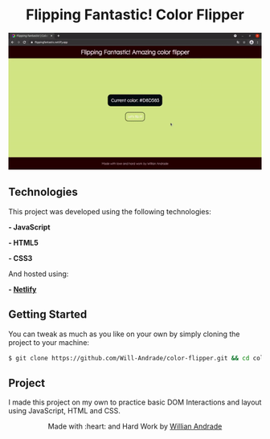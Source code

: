 <h1 align="center">
  Flipping Fantastic! Color Flipper
</h1>

<p align="center">
  <img src="public/flippingFantasticGIF.gif" alt="Flipping Fantastic" >
</p>

## Technologies

This project was developed using the following technologies:

**- JavaScript**

**- HTML5** 

**- CSS3**

And hosted using:

**- [Netlify](https://www.netlify.com/)**

## Getting Started

You can tweak as much as you like on your own by simply cloning the project to your machine:

```bash
$ git clone https://github.com/Will-Andrade/color-flipper.git && cd color-flipper
```

## Project

I made this project on my own to practice basic DOM Interactions and layout using JavaScript, HTML and CSS.

<p align="center">Made with :heart: and Hard Work by <a href="https://github.com/Will-Andrade">Willian Andrade</a></p>
